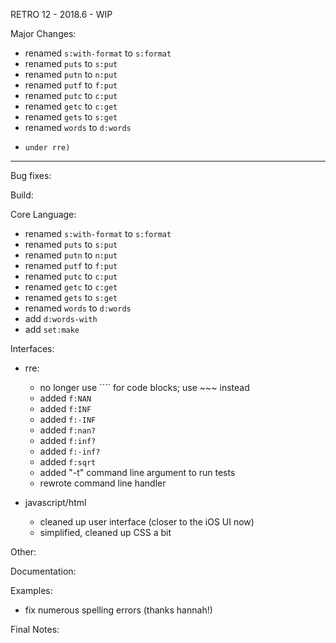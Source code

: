 RETRO 12 - 2018.6 - WIP

Major Changes:

- renamed `s:with-format` to `s:format`
- renamed `puts` to `s:put`
- renamed `putn` to `n:put`
- renamed `putf` to `f:put`
- renamed `putc` to `c:put`
- renamed `getc` to `c:get`
- renamed `gets` to `s:get`
- renamed `words` to `d:words`
- ```` no longer used for code blocks (now reserved for 'tests'
  under rre)

----------------------------------------------------------------

Bug fixes:

Build:

Core Language:

- renamed `s:with-format` to `s:format`
- renamed `puts` to `s:put`
- renamed `putn` to `n:put`
- renamed `putf` to `f:put`
- renamed `putc` to `c:put`
- renamed `getc` to `c:get`
- renamed `gets` to `s:get`
- renamed `words` to `d:words`
- add `d:words-with`
- add `set:make`

Interfaces:

- rre:

  - no longer use ```` for code blocks; use ~~~ instead
  - added `f:NAN`
  - added `f:INF`
  - added `f:-INF`
  - added `f:nan?`
  - added `f:inf?`
  - added `f:-inf?`
  - added `f:sqrt`
  - added "-t" command line argument to run tests
  - rewrote command line handler

- javascript/html

  - cleaned up user interface (closer to the iOS UI now)
  - simplified, cleaned up CSS a bit

Other:

Documentation:

Examples:

- fix numerous spelling errors (thanks hannah!)

Final Notes:
